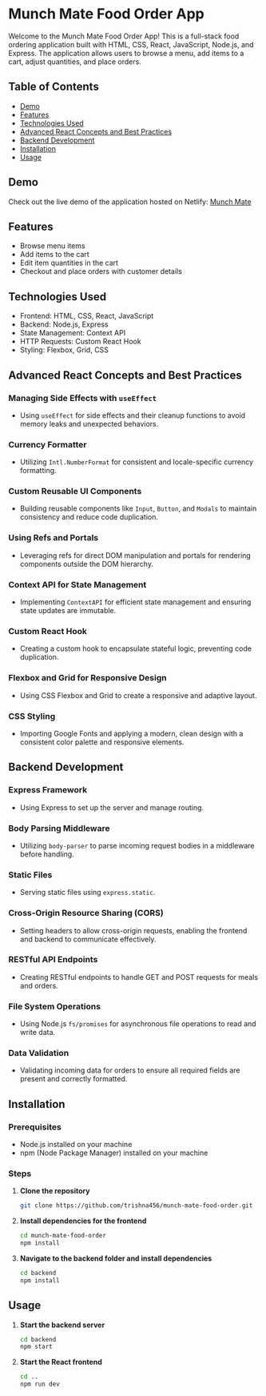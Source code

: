 # Munch Mate Food Order App

Welcome to the Munch Mate Food Order App! This is a full-stack food ordering application built with HTML, CSS, React, JavaScript, Node.js, and Express. The application allows users to browse a menu, add items to a cart, adjust quantities, and place orders.

## Table of Contents
- [Demo](#demo)
- [Features](#features)
- [Technologies Used](#technologies-used)
- [Advanced React Concepts and Best Practices](#advanced-react--concepts-and-best-practices)
- [Backend Development](#backend-development)
- [Installation](#installation)
- [Usage](#usage)

  

## Demo
Check out the live demo of the application hosted on Netlify: [Munch Mate](https://munch-mate-trishna.netlify.app/)

## Features
- Browse menu items
- Add items to the cart
- Edit item quantities in the cart
- Checkout and place orders with customer details


## Technologies Used
- Frontend: HTML, CSS, React, JavaScript
- Backend: Node.js, Express
- State Management: Context API
- HTTP Requests: Custom React Hook
- Styling: Flexbox, Grid, CSS


## Advanced React Concepts and Best Practices

### Managing Side Effects with `useEffect`
- Using `useEffect` for side effects and their cleanup functions to avoid memory leaks and unexpected behaviors.

### Currency Formatter
- Utilizing `Intl.NumberFormat` for consistent and locale-specific currency formatting.

### Custom Reusable UI Components
- Building reusable components like `Input`, `Button`, and `Modals` to maintain consistency and reduce code duplication.

### Using Refs and Portals
- Leveraging refs for direct DOM manipulation and portals for rendering components outside the DOM hierarchy.

### Context API for State Management
- Implementing `ContextAPI` for efficient state management and ensuring state updates are immutable.

### Custom React Hook
- Creating a custom hook to encapsulate stateful logic, preventing code duplication.

### Flexbox and Grid for Responsive Design
- Using CSS Flexbox and Grid to create a responsive and adaptive layout.

### CSS Styling
- Importing Google Fonts and applying a modern, clean design with a consistent color palette and responsive elements.


## Backend Development

### Express Framework
- Using Express to set up the server and manage routing.

### Body Parsing Middleware
- Utilizing `body-parser` to parse incoming request bodies in a middleware before handling.

### Static Files
- Serving static files using `express.static`.

### Cross-Origin Resource Sharing (CORS)
- Setting headers to allow cross-origin requests, enabling the frontend and backend to communicate effectively.

### RESTful API Endpoints
- Creating RESTful endpoints to handle GET and POST requests for meals and orders.

### File System Operations
- Using Node.js `fs/promises` for asynchronous file operations to read and write data.

### Data Validation
- Validating incoming data for orders to ensure all required fields are present and correctly formatted.


## Installation

### Prerequisites
- Node.js installed on your machine
- npm (Node Package Manager) installed on your machine

### Steps

1. **Clone the repository**
   ```bash
   git clone https://github.com/trishna456/munch-mate-food-order.git
   ```

2. **Install dependencies for the frontend**
   ```bash
   cd munch-mate-food-order
   npm install
   ```

3. **Navigate to the backend folder and install dependencies**
   ```bash
   cd backend
   npm install
   ```

## Usage

1. **Start the backend server**
   ```bash
   cd backend
   npm start
   ```

2. **Start the React frontend**
   ```bash
   cd ..
   npm run dev
   ```





   



   
